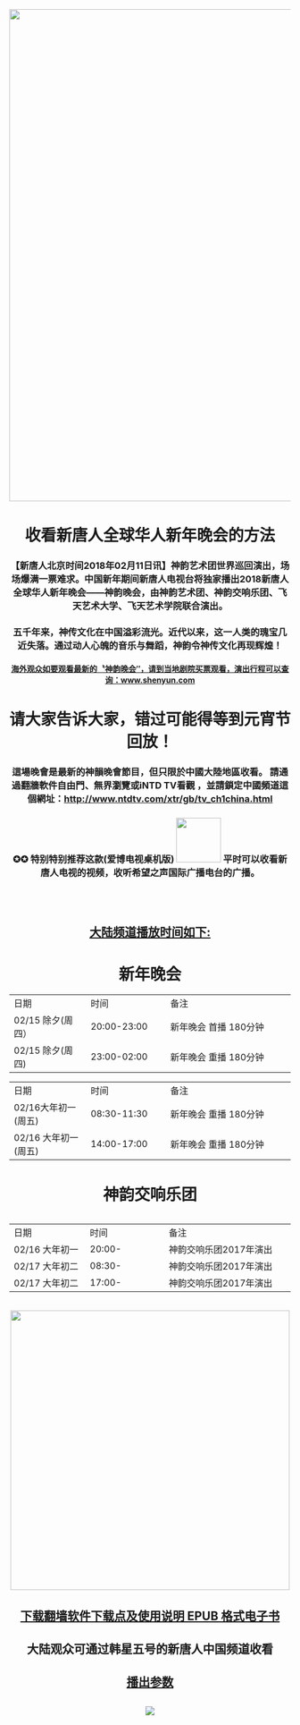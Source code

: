
 
 
<img src="https://github.com/j168/j688/blob/master/menu/show(2018).jpg" width="880">
  
 <div align="center"><h1>收看新唐人全球华人新年晚会的方法</h1>
	
	
<h3>【新唐人北京时间2018年02月11日讯】神韵艺术团世界巡回演出，场场爆满一票难求。中国新年期间新唐人电视台将独家播出2018新唐人全球华人新年晚会——神韵晚会，由神韵艺术团、神韵交响乐团、飞天艺术大学、飞天艺术学院联合演出。
</h3><p></p>

<h3>五千年来，神传文化在中国溢彩流光。近代以来，这一人类的瑰宝几近失落。通过动人心魄的音乐与舞蹈，神韵令神传文化再现辉煌！</h3>

<h4><a href="http://zh-tw.shenyun.com/">海外观众如要观看最新的〝神韵晚会″，请到当地剧院买票观看，演出行程可以查询：www.shenyun.com</a></h4>

<div align="center"><h1>请大家告诉大家，错过可能得等到元宵节回放！</h1></div>

<h3>這場晚會是最新的神韻晚會節目，但只限於中國大陸地區收看。 請通過翻牆軟件自由門、無界瀏覽或iNTD TV看觀
，並請鎖定中國頻道這個網址：<a href="http://www.ntdtv.com/xtr/gb/tv_ch1china.html">http://www.ntdtv.com/xtr/gb/tv_ch1china.html</a><h3>

<h3>✪✪ 特别特别推荐这款(爱博电视桌机版)
 <a href="https://github.com/j168/j688/blob/master/fq/Green_iPPOTV.exe?raw=true"><img src="https://github.com/j168/j688/blob/master/menu/ip.jpg" width="80"></a> 平时可以收看新唐人电视的视频，收听希望之声国际广播电台的广播。</h3>
  <br><br/>


 <div align="center"><h2><a href="http://www.ntdtv.com/xtr/gb/tv_ch1china.html">大陆频道播放时间如下:</a></h2></div>
 
 <div align="center"><h1> 新年晚会 </h1></div><p></p>
  
<table border="0" cellspacing="10" cellpadding="3">
	<tr>
		<td width=220;>日期</td>
		<td width=220;>时间</td>
		<td width=440;>备注</td>
	</tr>
	<tr>
		<td>02/15 除夕(周四）</td>
	        <td> 20:00-23:00 </td>
		<td>新年晚会 首播 180分钟</td>
	</tr>
	<tr>
		<td> 02/15 除夕(周四) </td>
		<td>  23:00-02:00 </td>
		<td>新年晚会 重播 180分钟</td> 
	</tr></table><table>
     <tr>
		<td width=220;>日期</td>
		<td width=220;>时间</td>
		<td width=440;>备注</td>
	</tr>
	<tr>
		<td> 02/16大年初一(周五)</td>
		<td>  08:30-11:30 </td>
		<td>新年晚会 重播 180分钟</td>
	</tr>
	<tr>
		<td> 02/16 大年初一(周五) </td>
		<td>  14:00-17:00 </td>
		<td>新年晚会 重播 180分钟</td>
	</tr>
	</table>
	<p></P>
	
<div align="center"><h1>神韵交响乐团</h1></div><p></p>
<table width = 90%>
	<table border="0" cellspacing="10" cellpadding="3">
	<tr>
	<td width=220;>日期</td>
	<td width=220;>时间</td>
	<td width=440;>备注</td>
</tr>
<tr>
	<td> 02/16 大年初一</td>
	<td>20:00-</td>
	<td>神韵交响乐团2017年演出</td>
</tr>
<tr>
	<td>02/17 大年初二</td>
	<td>08:30-</td>
	<td>神韵交响乐团2017年演出</td>
</tr>
<tr>
	<td>02/17 大年初二</td>
	<td>17:00-</td>
	<td>神韵交响乐团2017年演出</td>
	</tr>
	
</table> <p></P>

<br/>

<div align="center"><a href="https://github.com/j168/j688/blob/master/sof.md"><img src="https://github.com/j168/j688/blob/master/menu/fang.jpg" width="500" hight="25"></div>


[<div align="center"><h2>下载翻墙软件下载点及使用说明 EPUB 格式电子书</h2></div>](https://github.com/j168/j688/blob/master/ebook/epub/fangqian%20(2).epub?raw=true)

<h2>大陆观众可通过韩星五号的新唐人中国频道收看</h2>
<h2><a href="https://github.com/j168/j688/blob/master/Yun-1.md">播出参数</a><h2>

<p></P>
<img src="https://github.com/j168/j688/blob/master/menu/show1.jpg">

